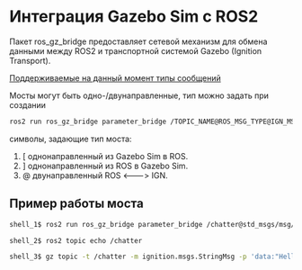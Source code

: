 # Интеграция Gazebo Sim с ROS2

Пакет ros_gz_bridge предоставляет сетевой механизм для обмена данными между ROS2 и транспортной системой Gazebo (Ignition Transport). 

[Поддерживаемые на данный момент типы сообщений](
https://github.com/gazebosim/ros_gz/tree/ros2/ros_gz_bridge#bridge-communication-between-ros-and-gazebo)

Мосты могут быть одно-/двунаправленные, тип можно задать при создании 

```bash
ros2 run ros_gz_bridge parameter_bridge /TOPIC_NAME@ROS_MSG_TYPE@IGN_MSG_TYPE
```

символы, задающие тип моста:

1.  [ однонаправленный из Gazebo Sim в ROS.
2. ] однонаправленный из ROS в Gazebo Sim.
3. @ двунаправленный ROS <---> IGN.


## Пример работы моста

```bash
shell_1$ ros2 run ros_gz_bridge parameter_bridge /chatter@std_msgs/msg/String[ignition.msgs.StringMsg
```

```bash
shell_2$ ros2 topic echo /chatter
```

```bash
shell_3$ gz topic -t /chatter -m ignition.msgs.StringMsg -p 'data:"Hello"'
```
